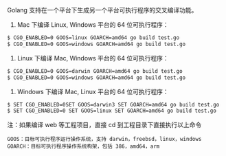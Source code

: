 Golang 支持在一个平台下生成另一个平台可执行程序的交叉编译功能。

1. Mac 下编译 Linux, Windows 平台的 64 位可执行程序：

```bash
$ CGO_ENABLED=0 GOOS=linux GOARCH=amd64 go build test.go
$ CGO_ENABLED=0 GOOS=windows GOARCH=amd64 go build test.go
```

1. Linux 下编译 Mac, Windows 平台的 64 位可执行程序：

```bash
$ CGO_ENABLED=0 GOOS=darwin GOARCH=amd64 go build test.go
$ CGO_ENABLED=0 GOOS=windows GOARCH=amd64 go build test.go
```

1. Windows 下编译 Mac, Linux 平台的 64 位可执行程序：

```bash
$ SET CGO_ENABLED=0SET GOOS=darwin3 SET GOARCH=amd64 go build test.go
$ SET CGO_ENABLED=0 SET GOOS=linux SET GOARCH=amd64 go build test.go
```

注：如果编译 web 等工程项目，直接 cd 到工程目录下直接执行以上命令

`GOOS：目标可执行程序运行操作系统，支持 darwin，freebsd，linux，windows`
`GOARCH：目标可执行程序操作系统构架，包括 386，amd64，arm`
